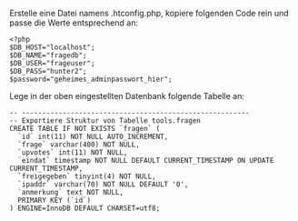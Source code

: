 
Erstelle eine Datei namens .htconfig.php, kopiere folgenden Code rein und passe die Werte entsprechend an:
````
<?php
$DB_HOST="localhost";
$DB_NAME="fragedb";
$DB_USER="frageuser";
$DB_PASS="hunter2";
$password="geheimes_adminpasswort_hier";
````

Lege in der oben eingestellten Datenbank folgende Tabelle an:
````
-- --------------------------------------------------------
-- Exportiere Struktur von Tabelle tools.fragen
CREATE TABLE IF NOT EXISTS `fragen` (
  `id` int(11) NOT NULL AUTO_INCREMENT,
  `frage` varchar(400) NOT NULL,
  `upvotes` int(11) NOT NULL,
  `eindat` timestamp NOT NULL DEFAULT CURRENT_TIMESTAMP ON UPDATE CURRENT_TIMESTAMP,
  `freigegeben` tinyint(4) NOT NULL,
  `ipaddr` varchar(70) NOT NULL DEFAULT '0',
  `anmerkung` text NOT NULL,
  PRIMARY KEY (`id`)
) ENGINE=InnoDB DEFAULT CHARSET=utf8;
````


